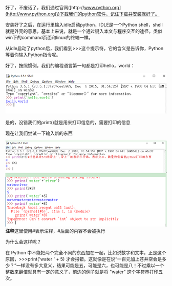 好了，不废话了，我们通过官网\([http:\/\/www.python.org](http://www.python.org)\)下载我们的python软件，记住下载并安装就好了。

安装好了之后，在运行里输入idle启动python，IDLE是一个Python shell，shell就是外壳的意思，基本上来说，就是一个通过键入本文与程序交互的途径，类似win下的command页面和linux的终端一样。

从idle启动了python后，我们看到&gt;&gt;&gt;这个提示符，它的含义是告诉你，Python等着你输入Python指令呢。

好了，按照惯例，我们的编程语言第一句都是打印hello，world：

![](/assets/helloworld.png)

是的，没错我们的print\(\)就是用来打印信息的，需要打印的信息

现在让我们尝试一下输入新的东西

![](/assets/helloworld2.png)
**注释**这里使用#表示注释，#后面的内容不会被执行

为什么会这样呢？

在 Python 中不能把两个完全不同的东西加在一起，比如说数字和文本，正是这个原因，&gt;&gt;&gt;print\('water ' + 5\) 才会报错。这就像是在说“一百元加上苍井空会是多少？”一样没有多大意义，结果可能是五，可能是六，也可能是八！不过乘以一个整数来翻倍就具有一定的意义了，前边的例子就是将 "water" 这个字符串打印五次。



